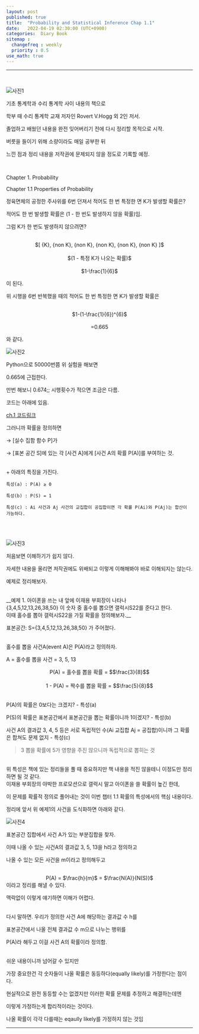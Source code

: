 ```yaml
---
layout: post
published: true
title:  "Probability and Statistical Inference Chap 1.1"
date:   2022-04-19 02:30:00 (UTC+0900)
categories:  Diary Book
sitemap :
  changefreq : weekly
  priority : 0.5
use_math: true
---
```




---------------
<br />


![사진1](https://drive.google.com/uc?id=1IAxMAeKy9xuqsnyRWKA1gL6_XQC8hquK)



기초 통계학과 수리 통계학 사이 내용의 책으로

학부 때 수리 통계학 교재 저자인 Rovert V.Hogg 외 2인 저서.

 

졸업하고 배웠던 내용을 완전 잊어버리기 전에 다시 정리할 목적으로 시작.

 

버릇을 들이기 위해 소량이라도 매일 공부한 뒤

느낀 점과 정리 내용을 저작권에 문제되지 않을 정도로 기록할 예정.

 
 

<br />



Chapter 1. Probability

Chapter 1.1 Properties of Probability



정육면체의 공정한 주사위를 6번 던져서 적어도 한 번 특정한 면 K가 발생할 확률은?

적어도 한 번 발생할 확률은 (1 - 한 번도 발생하지 않을 확률)임.

그럼 K가 한 번도 발생하지 않으려면?

<br />
<center> 
$[ {K}, {non K}, {non K}, {non K}, {non K}, {non K} ]$
<br /><br />
$(1 - 특정 K가 나오는 확률)$
<br /><br />
$1-\frac{1}{6}$
</center>


이 된다.

위 시행을 6번 반복했을 때의 적어도 한 번 특정한 면 K가 발생할 확률은

<br />
<center> 
$1-(1-\frac{1}{6})^{6}$
<br /><br />
=0.665
</center>

와 같다.



![사진2](https://drive.google.com/uc?id=1LgRwMNu8W6NBi6LAC8Rmxy-ibHEjqad6)



 Python으로 50000번쯤 위 실험을 해보면

0.665에 근접한다.




만번 해보니 0.674;; 시행횟수가 적으면 조금은 다름.




코드는 아래에 있음.


[ch.1 코드링크]




그러니까 확률을 정의하면

→ [실수 집함 함수 P]가

→ [표본 공간 S]에 있는 각 [사건 A]에게 [사건 A의 확률 P(A)]를 부여하는 것.

<br />
+ 아래의 특징을 가진다.

    특성(a) : P(A) ≥ 0
    
    특성(b) : P(S) = 1
    
    특성(c) : Ai 사건과 Aj 사건의 교집합이 공집합이면 각 확률 P(Ai)와 P(Aj)는 합산이 가능하다.
<br /><br />




![사진3](https://drive.google.com/uc?id=1gbcyLDYzUBRCAK9h5ILmItyH-_M5IAQV)



처음보면 이해하기가 쉽지 않다.





자세한 내용을 올리면 저작권에도 위배되고 이렇게 이해해봐야 바로 이해되지는 않는다.

예제로 정리해보자.




<br />
__예제 1. 아이폰을 쓰는 내 앞에 이재용 부회장이 나타나 <br /> {3,4,5,12,13,26,38,50} 이 숫자 중 홀수를 뽑으면 갤럭시S22를 준다고 한다. <br />  이때 홀수를 뽑아 갤럭시S22을 가질 확률을 정의해보자.__



표본공간: S={3,4,5,12,13,26,38,50} 가 주어졌다.

<br />
홀수를 뽑을 사건A(event A)은 P(A)라고 정의하자.



A = 홀수를 뽑을 사건 = 3, 5, 13
<br />
<center> 
P(A) = 홀수를 뽑을 확률 = $$\frac{3}{8}$$
</center> 
<br />
<center> 
1 - P(A) = 짝수를 뽑을 확률 = $$\frac{5}{8}$$
</center> 
<br />

P(A)의 확률은 0보다는 크겠지? - 특성(a)

P(S)의 확률은 표본공간에서 표본공간을 뽑는 확률이니까 1이겠지? - 특성(b)

사건 A의 결과값 3, 4, 5 등은 서로 독립적인 수(Ai 교집합 Aj = 공집합)이니까 그 확률은 합쳐도 문제 없지 - 특성(c)

> 3 뽑을 확률에 5가 영향을 주진 않으니까 독립적으로 뽑히는 것


<br />
 위 특성은 책에 있는 정리들을 풀 때 중요하지만 책 내용을 적진 않을테니 이정도만 정리하면 될 것 같다.




<br />
 이재용 부회장의 야박한 프로모션으로 갤럭시 말고 아이폰을 쓸 확률이 높긴 한데,
<br />

이 문제를 확률적 정의로 풀어내는 것이 이번 챕터 1.1 확률의 특성에서의 핵심 내용이다.

정리에 앞서 위 예제1의 사건을 도식화하면 아래와 같다.


![사진4](https://drive.google.com/uc?id=1hClC9xCgw_6akBCQXdLi9PS4JILnuIFP)

표본공간 집합에서 사건 A가 있는 부분집합을 찾자.




이때 나올 수 있는 사건A의 결과값 3, 5, 13을 h라고 정의하고

나올 수 있는 모든 사건을 m이라고 정의해두고 


<br />
<center> 
P(A) = $\frac{h}{m}$ = $\frac{N(A)}{N(S)}$ 
<br />
</center> 
이라고 정리를 해낼 수 있다.



맥락없이 이렇게 얘기하면 이해가 어렵다.


<br />
다시 말하면. 우리가 정의한 사건 A에 해당하는 결과값 수 h를

표본공간에서 나올 전체 결과값 수 m으로 나누는 행위를 

P(A)라 해두고 이걸 사건 A의 확률이라 정의함.


<br />
 쉬운 내용이니까 넘어갈 수 있지만 

가장 중요한건 각 숫자들이 나올 확률은 동등하다(equally likely)를 가정한다는 점이다.



 현실적으로 완전 동등할 수는 없겠지만 이러한 확률 문제를 추정하고 해결하는데엔

이렇게 가정하는게 합리적이라는 것이다.



나올 확률이 각각 다를때는 eqaully likely를 가정하지 않는 것임





---------------
<br /> 

[ch.1 코드링크]:https://github.com/spark-gom/Probability-and-Statistical-Inference/blob/master/Chap1.1.md